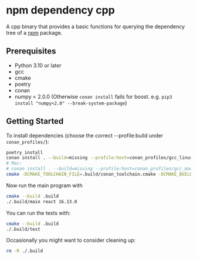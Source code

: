 # npm dependency cpp

A cpp binary that provides a basic functions for querying the dependency
tree of a [npm](https://npmjs.org) package.

## Prerequisites

- Python 3.10 or later
- gcc
- cmake
- poetry
- conan
- numpy < 2.0.0 (Otherwise `conan install` fails for boost. e.g. `pip3 install "numpy<2.0" --break-system-package`)

## Getting Started

To install dependencies (choose the correct --profile:build under `conan_profiles/`):

```sh
poetry install
conan install . --build=missing --profile:host=conan_profiles/gcc_linux_x86_64 --profile:build=conan_profiles/gcc_linux_x86_64 --output-folder=.build
# Mac:
# conan install . --build=missing --profile:host=conan_profiles/gcc_mac_arm --profile:build=conan_profiles/gcc_mac_arm --output-folder=.build
cmake -DCMAKE_TOOLCHAIN_FILE=.build/conan_toolchain.cmake -DCMAKE_BUILD_TYPE=Release -B .build .
```

Now run the main program with

```sh
cmake --build .build
./.build/main react 16.13.0
```

You can run the tests with:

```sh
cmake --build .build
./.build/test
```

Occasionally you might want to consider cleaning up:

```sh
rm -R ./.build
```